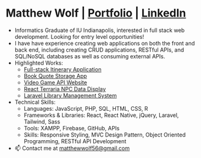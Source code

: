 # Matthew Wolf | [Portfolio](https://wolfmatt233.github.io/Portfolio/) | [LinkedIn](https://www.linkedin.com/in/matthew-wolf2)
- Informatics Graduate of IU Indianapolis, interested in full stack web development. Looking for entry level opportunities!
- I have have experience creating web applications on both the front and back end, including creating CRUD applications, RESTful APIs, and SQL/NoSQL databases as well as consuming external APIs.
- Highlighted Works:
  - [Full-stack Itinerary Application](https://github.com/wolfmatt233/ItineraryApp)
  - [Book Quote Storage App](https://github.com/wolfmatt233/QuoteApp)
  - [Video Game API Website](https://github.com/wolfmatt233/GameAPI)    
  - [React Terraria NPC Data Display](https://github.com/wolfmatt233/Terraria-React-App)
  - [Laravel Library Management System](https://github.com/wolfmatt233/LibraryManagement)
- Technical Skills: 
  - Languages: JavaScript, PHP, SQL, HTML, CSS, R
  - Frameworks & Libraries: React, React Native, jQuery, Laravel, Tailwind, Sass
  - Tools: XAMPP, Firebase, GitHub, APIs
  - Skills: Responsive Styling, MVC Design Pattern, Object Oriented Programming, RESTful API Development
- 📫 Contact me at matthewwolf56@gmail.com

<!---
wolfmatt233/wolfmatt233 is a ✨ special ✨ repository because its `README.md` (this file) appears on your GitHub profile.
You can click the Preview link to take a look at your changes.
--->
